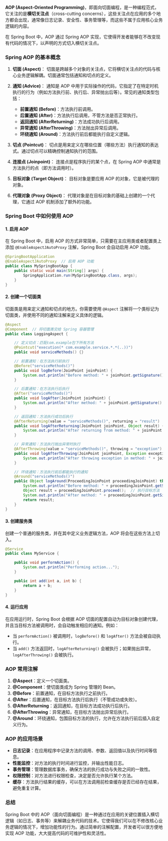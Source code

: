 **AOP (Aspect-Oriented Programming)**，即面向切面编程，是一种编程范式，它关注的是**横切关注点**（cross-cutting concerns），这些关注点在应用的多个地方都会出现，通常像日志记录、安全性、事务管理等，而这些不属于应用核心业务逻辑的内容。

在 Spring Boot 中，AOP 通过 Spring AOP 实现，它使得开发者能够在不改变现有代码的情况下，以声明的方式切入横切关注点。

### **Spring AOP 的基本概念**

1. **切面 (Aspect)**： 切面是跨越多个对象的关注点，它将横切关注点的代码与核心业务逻辑解耦。切面通常包括通知和切点的定义。
    
2. **通知 (Advice)**： 通知是 AOP 中用于实际操作的代码，它指定了在特定时机执行的行为（例如方法执行前、执行后、异常抛出后等）。常见的通知类型包括：
    
    - **前置通知 (Before)**：方法执行前调用。
    - **后置通知 (After)**：方法执行后调用，不管方法是否正常执行。
    - **返回通知 (AfterReturning)**：方法成功执行后调用。
    - **异常通知 (AfterThrowing)**：方法抛出异常后调用。
    - **环绕通知 (Around)**：方法执行前后都能执行自定义逻辑。
3. **切点 (Pointcut)**： 切点是用来定义在哪些位置（哪些方法）执行通知的表达式。通过切点可以精确控制通知执行的范围。
    
4. **连接点 (Joinpoint)**： 连接点是程序执行的某个点，在 Spring AOP 中通常是方法执行的点（即方法调用时）。
    
5. **目标对象 (Target Object)**： 目标对象是要应用 AOP 的对象，它是被代理的对象。
    
6. **代理对象 (Proxy Object)**： 代理对象是在目标对象的基础上创建的一个代理，它通过 AOP 机制添加了额外的功能。
    

### **Spring Boot 中如何使用 AOP**

#### **1. 启用 AOP**

在 Spring Boot 中，启用 AOP 的方式非常简单，只需要在主应用类或者配置类上添加 `@EnableAspectJAutoProxy` 注解，Spring Boot 会自动启用 AOP 功能。

```java
@SpringBootApplication
@EnableAspectJAutoProxy  // 启用 AOP 功能
public class MySpringBootApp {
    public static void main(String[] args) {
        SpringApplication.run(MySpringBootApp.class, args);
    }
}
```

#### **2. 创建一个切面类**

切面类是用来定义通知和切点的地方。你需要使用 `@Aspect` 注解将一个类标记为切面类，并使用不同的通知注解来定义具体的逻辑。

```java
@Aspect
@Component  // 将切面类交给 Spring 容器管理
public class LoggingAspect {

    // 定义切点：匹配com.example包下所有方法
    @Pointcut("execution(* com.example.service.*.*(..))")
    public void serviceMethods() {}

    // 前置通知：在方法执行前执行
    @Before("serviceMethods()")
    public void logBefore(JoinPoint joinPoint) {
        System.out.println("Before method: " + joinPoint.getSignature().getName());
    }

    // 后置通知：在方法执行后执行
    @After("serviceMethods()")
    public void logAfter(JoinPoint joinPoint) {
        System.out.println("After method: " + joinPoint.getSignature().getName());
    }

    // 返回通知：方法执行成功后执行
    @AfterReturning(value = "serviceMethods()", returning = "result")
    public void logAfterReturning(JoinPoint joinPoint, Object result) {
        System.out.println("After returning from method: " + joinPoint.getSignature().getName() + " with result: " + result);
    }

    // 异常通知：方法执行抛出异常时执行
    @AfterThrowing(value = "serviceMethods()", throwing = "exception")
    public void logAfterThrowing(JoinPoint joinPoint, Exception exception) {
        System.out.println("After throwing exception in method: " + joinPoint.getSignature().getName() + " with exception: " + exception);
    }

    // 环绕通知：方法执行前后都能执行的通知
    @Around("serviceMethods()")
    public Object logAround(ProceedingJoinPoint proceedingJoinPoint) throws Throwable {
        System.out.println("Before method: " + proceedingJoinPoint.getSignature().getName());
        Object result = proceedingJoinPoint.proceed();  // 执行目标方法
        System.out.println("After method: " + proceedingJoinPoint.getSignature().getName());
        return result;
    }
}
```

#### **3. 创建服务类**

创建一个普通的服务类，并在其中定义业务逻辑方法，AOP 将会在这些方法上切入。

```java
@Service
public class MyService {

    public void performAction() {
        System.out.println("Performing action...");
    }

    public int add(int a, int b) {
        return a + b;
    }
}
```

#### **4. 运行应用**

在应用运行时，Spring Boot 会根据 AOP 切面的配置自动为目标对象创建代理，并且当目标方法被调用时，会自动触发相应的通知。例如：

- 当 `performAction()` 被调用时，`logBefore()` 和 `logAfter()` 方法会被自动执行。
- 当 `add()` 方法返回时，`logAfterReturning()` 会被执行；如果抛出异常，`logAfterThrowing()` 会被执行。

### **AOP 常用注解**

1. **@Aspect**：定义一个切面类。
2. **@Component**：使切面类成为 Spring 管理的 Bean。
3. **@Before**：前置通知，在目标方法执行之前执行。
4. **@After**：后置通知，在目标方法执行后执行（不管成功或失败）。
5. **@AfterReturning**：返回通知，在目标方法成功执行后执行。
6. **@AfterThrowing**：异常通知，在目标方法抛出异常后执行。
7. **@Around**：环绕通知，包围目标方法的执行，允许在方法执行前后插入自定义行为。

### **AOP 的应用场景**

- **日志记录**：在应用程序中记录方法的调用、参数、返回值以及执行时间等信息。
- **性能监控**：对方法的执行时间进行监控，并输出性能日志。
- **事务管理**：管理数据库事务，确保方法的执行成功与失败之间的一致性。
- **权限控制**：对方法进行权限检查，决定是否允许执行某个方法。
- **缓存**：方法执行结果的缓存，可以在方法调用前检查缓存是否已经存在结果，避免重复计算。

### **总结**

Spring Boot 中的 AOP（面向切面编程）是一种通过在应用的关键位置插入横切逻辑（如日志、事务等）来解耦业务代码的技术。它使得我们可以在不修改核心业务逻辑的情况下，增加功能性的行为。通过简单的注解配置，开发者可以很方便地实现 AOP 功能，大大提高代码的可维护性和灵活性。
